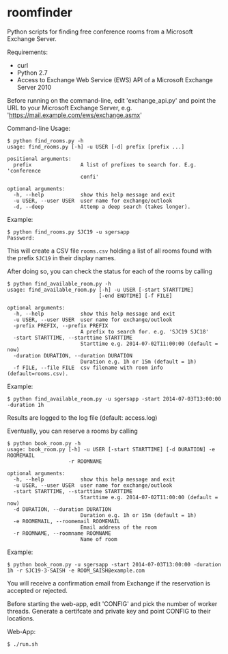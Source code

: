 roomfinder
==========

Python scripts for finding free conference rooms from a Microsoft Exchange Server.

Requirements:

 - curl
 - Python 2.7
 - Access to Exchange Web Service (EWS) API of a Microsoft Exchange Server 2010

Before running on the command-line, edit 'exchange_api.py' and point the URL to
your Microsoft Exchange Server, e.g. 'https://mail.example.com/ews/exchange.asmx'

Command-line Usage:

	$ python find_rooms.py -h
	usage: find_rooms.py [-h] -u USER [-d] prefix [prefix ...]

	positional arguments:
	  prefix                A list of prefixes to search for. E.g. 'conference
	                        confi'

	optional arguments:
	  -h, --help            show this help message and exit
	  -u USER, --user USER  user name for exchange/outlook
	  -d, --deep            Attemp a deep search (takes longer).


Example:

	$ python find_rooms.py SJC19 -u sgersapp
	Password:

This will create a CSV file `rooms.csv` holding a list of all rooms found with the prefix `SJC19` in their display names.

After doing so, you can check the status for each of the rooms by calling

	$ python find_available_room.py -h
	usage: find_available_room.py [-h] -u USER [-start STARTTIME]
                                  [-end ENDTIME] [-f FILE]

	optional arguments:
	  -h, --help            show this help message and exit
	  -u USER, --user USER  user name for exchange/outlook
	  -prefix PREFIX, --prefix PREFIX
	                        A prefix to search for. e.g. 'SJC19 SJC18'
	  -start STARTTIME, --starttime STARTTIME
	                        Starttime e.g. 2014-07-02T11:00:00 (default = now)
	  -duration DURATION, --duration DURATION
	                        Duration e.g. 1h or 15m (default = 1h)
	  -f FILE, --file FILE  csv filename with room info (default=rooms.csv).


Example:

	$ python find_available_room.py -u sgersapp -start 2014-07-03T13:00:00 -duration 1h

Results are logged to the log file (default: access.log)

Eventually, you can reserve a rooms by calling

	$ python book_room.py -h
	usage: book_room.py [-h] -u USER [-start STARTTIME] [-d DURATION] -e ROOMEMAIL
						-r ROOMNAME

	optional arguments:
	  -h, --help            show this help message and exit
	  -u USER, --user USER  user name for exchange/outlook
	  -start STARTTIME, --starttime STARTTIME
	                        Starttime e.g. 2014-07-02T11:00:00 (default = now)
	  -d DURATION, --duration DURATION
	                        Duration e.g. 1h or 15m (default = 1h)
	  -e ROOMEMAIL, --roomemail ROOMEMAIL
	                        Email address of the room
	  -r ROOMNAME, --roomname ROOMNAME
	                        Name of room


Example:

	$ python book_room.py -u sgersapp -start 2014-07-03T13:00:00 -duration 1h -r SJC19-3-SAISH -e ROOM_SAISH@example.com

You will receive a confirmation email from Exchange if the reservation is accepted or rejected.

Before starting the web-app, edit 'CONFIG' and pick the number of worker threads.
Generate a certifcate and private key and point CONFIG to their locations.

Web-App:

	$ ./run.sh

